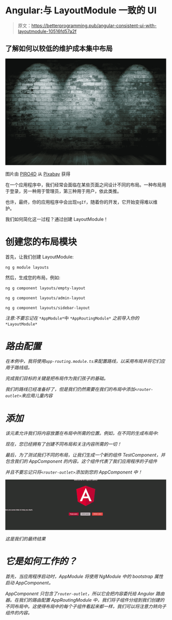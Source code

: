 # Angular:与 LayoutModule 一致的 UI

> 原文：<https://betterprogramming.pub/angular-consistent-ui-with-layoutmodule-10516fd57a2f>

## 了解如何以较低的维护成本集中布局

![](img/cd24625cdd4b4b7db0add487a6552348.png)

图片由 [PIRO4D](https://pixabay.com/fr/users/PIRO4D-2707530/?utm_source=link-attribution&amp;utm_medium=referral&amp;utm_campaign=image&amp;utm_content=2011743) 从 [Pixabay](https://pixabay.com/fr/?utm_source=link-attribution&amp;utm_medium=referral&amp;utm_campaign=image&amp;utm_content=2011743) 获得

在一个应用程序中，我们经常会面临在某些页面之间设计不同的布局。一种布局用于登录，另一种用于管理员，第三种用于用户，依此类推。

也许，最终，你的应用程序中会出现`ngIf`，随着你的开发，它开始变得难以维护。

我们如何简化这一过程？通过创建 LayoutModule！

# 创建您的布局模块

首先，让我们创建 LayoutModule:

`ng g module layouts`

然后，生成您的布局，例如:

`ng g component layouts/empty-layout`

`ng g component layouts/admin-layout`

`ng g component layouts/sidebar-layout`

*注意:不要忘记在* `*AppModule*`中 `*AppRoutingModule*` *之前导入你的* `*LayoutModule*`

# *路由配置*

*在本例中，我将使用`app-routing.module.ts`来配置路线，以采用布局并将它们应用于路线组。*

*完成我们目标的关键是把布局作为我们孩子的基础。*

*我们的路线已经准备好了，但是我们仍然需要在我们的布局中添加`<router-outlet>`来应用儿童内容*

# *添加*

*该元素允许我们将内容放置在布局中所需的位置。例如，在不同的生成布局中:*

*现在，您已经拥有了创建不同布局和关注内容所需的一切！*

*最后，为了测试我们不同的布局，让我们生成一个新的组件 TestComponent，并包含我们的 AppComponent 的内容。这个组件代表了我们应用程序的子组件*

*并且不要忘记只将`<router-outlet>`添加到您的 AppComponent 中！*

*![](img/a18d5ff440a061a6603fbc8e874ed56f.png)*

*这是我们的最终结果*

# *它是如何工作的？*

*首先，当应用程序启动时，AppModule 将使用 NgModule 中的 bootstrap 属性启动 AppComponent。*

*AppComponent 只包含了`router-outlet`，所以它会把内容委托给 Angular 路由器。在我们的路由配置 AppRoutingModule 中，我们将子组件分组到我们创建的不同布局中。这使得布局中的每个子组件看起来都一样，我们可以将注意力转向子组件的内容。*